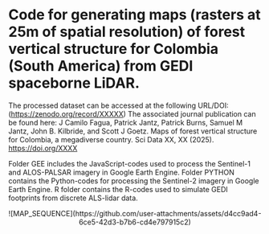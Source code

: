 # Code for generating maps (rasters at 25m of spatial resolution) of forest vertical structure for Colombia (South America) from GEDI spaceborne LiDAR.

The processed dataset can be accessed at the following URL/DOI: (https://zenodo.org/record/XXXXX)
The associated journal publication can be found here: J Camilo Fagua, Patrick Jantz, Patrick Burns, Samuel M Jantz, John B. Kilbride, and Scott J Goetz. Maps of forest vertical structure for Colombia, a megadiverse country. Sci Data XX, XX (2025). https://doi.org/XXXX

Folder GEE includes the JavaScript-codes used to process the Sentinel-1 and ALOS-PALSAR imagery in Google Earth Engine. Folder PYTHON contains the Python-codes for processing the Sentinel-2 imagery in Google Earth Engine. R folder contains the R-codes used to simulate GEDI footprints from discrete ALS-lidar data.
<p align="center">
![MAP_SEQUENCE](https://github.com/user-attachments/assets/d4cc9ad4-6ce5-42d3-b7b6-cd4e797915c2)
</p>
